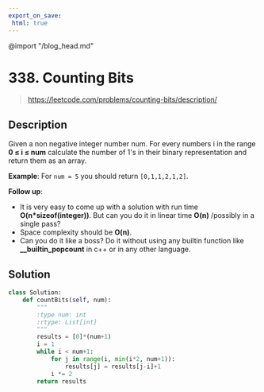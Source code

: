 ```yaml
---
export_on_save:
 html: true
---
```


@import "/blog_head.md"

# 338. Counting Bits

> <https://leetcode.com/problems/counting-bits/description/>

## Description

Given a non negative integer number num. For every numbers i in the range **0 ≤ i ≤ num** calculate the number of 1's in their binary representation and return them as an array.

**Example**:
For `num = 5` you should return `[0,1,1,2,1,2]`.

**Follow up**:

- It is very easy to come up with a solution with run time **O(n\*sizeof(integer))**. But can you do it in linear time **O(n)** /possibly in a single pass?
- Space complexity should be **O(n)**.
- Can you do it like a boss? Do it without using any builtin function like **__builtin_popcount** in c++ or in any other language.

## Solution

```python
class Solution:
    def countBits(self, num):
        """
        :type num: int
        :rtype: List[int]
        """
        results = [0]*(num+1)
        i = 1
        while i < num+1:
            for j in range(i, min(i*2, num+1)):
                results[j] = results[j-i]+1
            i *= 2
        return results
```


